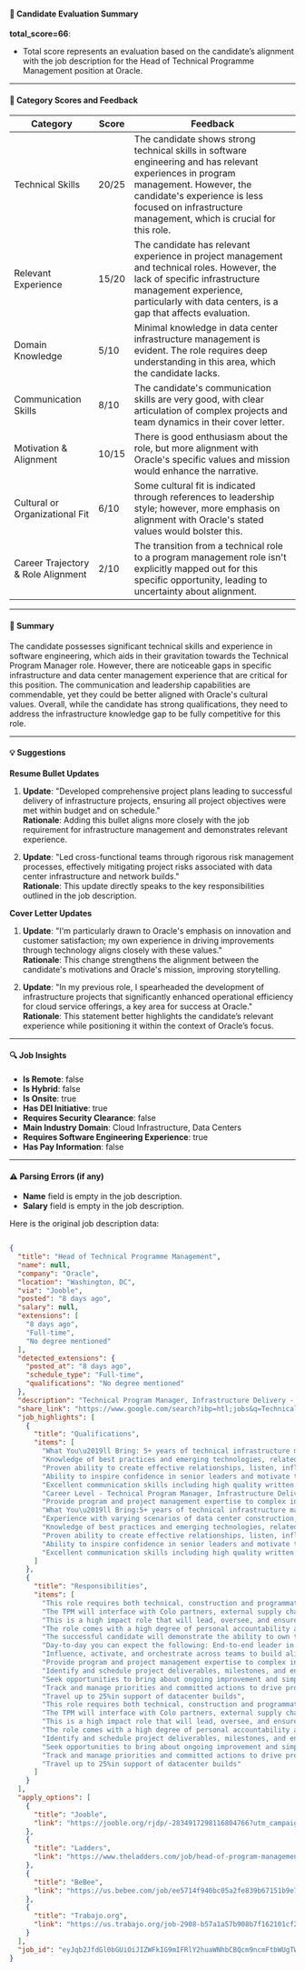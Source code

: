 #### 📄 Candidate Evaluation Summary

**total_score=66**:  
- Total score represents an evaluation based on the candidate’s alignment with the job description for the Head of Technical Programme Management position at Oracle.

---

#### 🎯 Category Scores and Feedback

| Category                              | Score | Feedback                                                                                                                          |
|---------------------------------------|-------|-------------------------------------------------------------------------------------------------------------------------------|
| Technical Skills                       | 20/25 | The candidate shows strong technical skills in software engineering and has relevant experiences in program management. However, the candidate's experience is less focused on infrastructure management, which is crucial for this role.                         |
| Relevant Experience                    | 15/20 | The candidate has relevant experience in project management and technical roles. However, the lack of specific infrastructure management experience, particularly with data centers, is a gap that affects evaluation.                                     |
| Domain Knowledge                       | 5/10  | Minimal knowledge in data center infrastructure management is evident. The role requires deep understanding in this area, which the candidate lacks.                                                                         |
| Communication Skills                   | 8/10  | The candidate's communication skills are very good, with clear articulation of complex projects and team dynamics in their cover letter.                                                          |
| Motivation & Alignment                 | 10/15 | There is good enthusiasm about the role, but more alignment with Oracle's specific values and mission would enhance the narrative.                                                |
| Cultural or Organizational Fit         | 6/10  | Some cultural fit is indicated through references to leadership style; however, more emphasis on alignment with Oracle's stated values would bolster this.                                                  |
| Career Trajectory & Role Alignment     | 2/10  | The transition from a technical role to a program management role isn't explicitly mapped out for this specific opportunity, leading to uncertainty about alignment.                       |

---

#### 🧾 Summary

The candidate possesses significant technical skills and experience in software engineering, which aids in their gravitation towards the Technical Program Manager role. However, there are noticeable gaps in specific infrastructure and data center management experience that are critical for this position. The communication and leadership capabilities are commendable, yet they could be better aligned with Oracle's cultural values. Overall, while the candidate has strong qualifications, they need to address the infrastructure knowledge gap to be fully competitive for this role.

---

#### 💡 Suggestions

**Resume Bullet Updates**  
1. **Update**: "Developed comprehensive project plans leading to successful delivery of infrastructure projects, ensuring all project objectives were met within budget and on schedule."  
   **Rationale**: Adding this bullet aligns more closely with the job requirement for infrastructure management and demonstrates relevant experience.

2. **Update**: "Led cross-functional teams through rigorous risk management processes, effectively mitigating project risks associated with data center infrastructure and network builds."  
   **Rationale**: This update directly speaks to the key responsibilities outlined in the job description.

**Cover Letter Updates**  
1. **Update**: "I'm particularly drawn to Oracle's emphasis on innovation and customer satisfaction; my own experience in driving improvements through technology aligns closely with these values."  
   **Rationale**: This change strengthens the alignment between the candidate's motivations and Oracle's mission, improving storytelling.

2. **Update**: "In my previous role, I spearheaded the development of infrastructure projects that significantly enhanced operational efficiency for cloud service offerings, a key area for success at Oracle."  
   **Rationale**: This statement better highlights the candidate’s relevant experience while positioning it within the context of Oracle’s focus.

---

#### 🔍 Job Insights

- **Is Remote**: false  
- **Is Hybrid**: false  
- **Is Onsite**: true  
- **Has DEI Initiative**: true  
- **Requires Security Clearance**: false  
- **Main Industry Domain**: Cloud Infrastructure, Data Centers  
- **Requires Software Engineering Experience**: true  
- **Has Pay Information**: false  

---

#### ⚠️ Parsing Errors (if any)

- **Name** field is empty in the job description.
- **Salary** field is empty in the job description.

Here is the original job description data:

```json

{
  "title": "Head of Technical Programme Management",
  "name": null,
  "company": "Oracle",
  "location": "Washington, DC",
  "via": "Jooble",
  "posted": "8 days ago",
  "salary": null,
  "extensions": [
    "8 days ago",
    "Full-time",
    "No degree mentioned"
  ],
  "detected_extensions": {
    "posted_at": "8 days ago",
    "schedule_type": "Full-time",
    "qualifications": "No degree mentioned"
  },
  "description": "Technical Program Manager, Infrastructure Delivery - Network and Data CenterWith the increasing demand for new Commercial and GPU data centres across JAPAC it is critical we hire for this role to manage current construction and fitout projects as well as and preparing for the future Oracle expansion plans across the JAPAC Region with increased data centre presence. This role requires both technical, construction and programmatic knowledge as we face a broad range of requirements posed by our Colocation partners to increase the quantity of data centre space across JAPAC. The TPM will interface with Colo partners, external supply chain and internal teams across multiple time zones to deliver new data centers to meet Oracle ever increasing capacity requirements and to identify and manage construction and technical risks and issues early to keep all projects on track to the deliver facilities on time or with accelerated completion dates. Why Oracle?Oracle is leading the digital revolution. We are empowering nearly half a million businesses globally to achieve more with faster, more reliable & secure technology solutions. We innovate and seek new and creative approaches to problem solving. We share information effectively with each other, but also know how to protect the confidentiality of our information. We treat customer satisfaction as a top priority. We comply with all laws, regulations, and Oracle policies that govern our business and employees\u2019 actions on behalf of the company. We value teamwork, mutual respect, fairness, integrity, and diverse skill sets all in order to foster an inclusive work environment.What You\u2019ll Do:With the ongoing expansion of our business, we need a strong Senior Technical Program Manager to deliver network and data center capacity builds to support the growth of Oracle Cloud infrastructure. This is a high impact role that will lead, oversee, and ensure the successful delivery and management of critical initiatives on our strategic roadmap. The role comes with a high degree of personal accountability and autonomy and will require effective engagement across Engineering and Operations. The successful candidate will demonstrate the ability to own the delivery of network and data center capacity across concurrent builds. Day-to-day you can expect the following: End-to-end leader in charge of the program, from shaping the approach to achieving the desired outcomes through delivery. Influence, activate, and orchestrate across teams to build alignment and drive results. Provide program and project management expertise to complex initiatives, understanding interdependencies between process, technology, and peopleneeds. Identify and schedule project deliverables, milestones, and ensure that project goals are in line with customer and business objectives. Seek opportunities to bring about ongoing improvement and simplification in processes leading to improved efficiency andeffectiveness. Track and manage priorities and committed actions to drive progress and provide actionable insights. Travel up to 25%in support of datacenter builds. What You\u2019ll Bring: 5+ years of technical infrastructure management experience Experience with varying scenarios of data center construction, infrastructure builds and network augmentations. Knowledge of best practices and emerging technologies, related to infrastructure (., network, data center, hardware, mechanical and electrical systems) Program/project management certifications or qualifications with proven ability to deliver complex programs. Proven ability to create effective relationships, listen, influence, and collaborate at all organizational levels and across global teams. Ability to inspire confidence in senior leaders and motivate team members. Excellent communication skills including high quality written communications and the ability to articulate complex information in a simple way. Career Level - Technical Program Manager, Infrastructure Delivery - Network and Data CenterWith the increasing demand for new Commercial and GPU data centres across JAPAC it is critical we hire for this role to manage current construction and fitout projects as well as and preparing for the future Oracle expansion plans across the JAPAC Region with increased data centre presence. This role requires both technical, construction and programmatic knowledge as we face a broad range of requirements posed by our Colocation partners to increase the quantity of data centre space across JAPAC. The TPM will interface with Colo partners, external supply chain and internal teams across multiple time zones to deliver new data centers to meet Oracle ever increasing capacity requirements and to identify and manage construction and technical risks and issues early to keep all projects on track to the deliver facilities on time or with accelerated completion dates.Why Oracle?Oracle is leading the digital revolution. We are empowering nearly half a million businesses globally to achieve more with faster, more reliable & secure technology solutions. We innovate and seek new and creative approaches to problem solving. We share information effectively with each other, but also know how to protect the confidentiality of our information. We treat customer satisfaction as a top priority. We comply with all laws, regulations, and Oracle policies that govern our business and employees\u2019 actions on behalf of the company. We value teamwork, mutual respect, fairness, integrity, and diverse skill sets all in order to foster an inclusive work environment.What You\u2019ll Do:With the ongoing expansion of our business, we need a strong Senior Technical Program Manager to deliver network and data center capacity builds to support the growth of Oracle Cloud infrastructure. This is a high impact role that will lead, oversee, and ensure the successful delivery and management of critical initiatives on our strategic roadmap. The role comes with a high degree of personal accountability and autonomy and will require effective engagement across Engineering and Operations. The successful candidate will demonstrate the ability to own the delivery of network and data center capacity across concurrent builds.Day-to-day you can expect the following:End-to-end leader in charge of the program, from shaping the approach to achieving the desired outcomes through delivery.Influence, activate, and orchestrate across teams to build alignment and drive results.Provide program and project management expertise to complex initiatives, understanding interdependencies between process, technology, and peopleneeds.Identify and schedule project deliverables, milestones, and ensure that project goals are in line with customer and business objectives.Seek opportunities to bring about ongoing improvement and simplification in processes leading to improved efficiency andeffectiveness.Track and manage priorities and committed actions to drive progress and provide actionable insights.Travel up to 25%in support of datacenter builds.What You\u2019ll Bring:5+ years of technical infrastructure management experienceExperience with varying scenarios of data center construction, infrastructure builds and network augmentations.Knowledge of best practices and emerging technologies, related to infrastructure (., network, data center, hardware, mechanical and electrical systems)Program/project management certifications or qualifications with proven ability to deliver complex programs.Proven ability to create effective relationships, listen, influence, and collaborate at all organizational levels and across global teams.Ability to inspire confidence in senior leaders and motivate team members.Excellent communication skills including high quality written communications and the ability to articulate complex information in a simple way. Oracle",
  "share_link": "https://www.google.com/search?ibp=htl;jobs&q=Technical+Program+Manager&htidocid=inODGC64THLOxPA0AAAAAA%3D%3D&hl=en-US&shndl=37&shmd=H4sIAAAAAAAA_xXEsQoCMQwAUFzvC8Qps-hVBBfFSUERRAfB8cjV2Fba5Ggy3Jf4veIbXvOdNPsz4QvkDQ_ykZPHDPcqoWIpBFdkDFSIDZZwkR6UsPoIwnASCZlmu2g26NY51dwGNbTkWy_FCVMvo_tIr_86jVhpyGjUrTersR04zKe3ij4TJIYnakwcTHgBx8MPCAKYr5kAAAA&shmds=v1_AQbUm95nqJ7ZxGR1vGFgYfHL24tCPITA3HSUBuDvwkvrDpO2lA&source=sh/x/job/li/m1/1#fpstate=tldetail&htivrt=jobs&htiq=Technical+Program+Manager&htidocid=inODGC64THLOxPA0AAAAAA%3D%3D",
  "job_highlights": [
    {
      "title": "Qualifications",
      "items": [
        "What You\u2019ll Bring: 5+ years of technical infrastructure management experience Experience with varying scenarios of data center construction, infrastructure builds and network augmentations",
        "Knowledge of best practices and emerging technologies, related to infrastructure (., network, data center, hardware, mechanical and electrical systems) Program/project management certifications or qualifications with proven ability to deliver complex programs",
        "Proven ability to create effective relationships, listen, influence, and collaborate at all organizational levels and across global teams",
        "Ability to inspire confidence in senior leaders and motivate team members",
        "Excellent communication skills including high quality written communications and the ability to articulate complex information in a simple way",
        "Career Level - Technical Program Manager, Infrastructure Delivery - Network and Data CenterWith the increasing demand for new Commercial and GPU data centres across JAPAC it is critical we hire for this role to manage current construction and fitout projects as well as and preparing for the future Oracle expansion plans across the JAPAC Region with increased data centre presence",
        "Provide program and project management expertise to complex initiatives, understanding interdependencies between process, technology, and peopleneeds",
        "What You\u2019ll Bring:5+ years of technical infrastructure management experience",
        "Experience with varying scenarios of data center construction, infrastructure builds and network augmentations",
        "Knowledge of best practices and emerging technologies, related to infrastructure (., network, data center, hardware, mechanical and electrical systems)Program/project management certifications or qualifications with proven ability to deliver complex programs",
        "Proven ability to create effective relationships, listen, influence, and collaborate at all organizational levels and across global teams",
        "Ability to inspire confidence in senior leaders and motivate team members",
        "Excellent communication skills including high quality written communications and the ability to articulate complex information in a simple way"
      ]
    },
    {
      "title": "Responsibilities",
      "items": [
        "This role requires both technical, construction and programmatic knowledge as we face a broad range of requirements posed by our Colocation partners to increase the quantity of data centre space across JAPAC",
        "The TPM will interface with Colo partners, external supply chain and internal teams across multiple time zones to deliver new data centers to meet Oracle ever increasing capacity requirements and to identify and manage construction and technical risks and issues early to keep all projects on track to the deliver facilities on time or with accelerated completion dates",
        "This is a high impact role that will lead, oversee, and ensure the successful delivery and management of critical initiatives on our strategic roadmap",
        "The role comes with a high degree of personal accountability and autonomy and will require effective engagement across Engineering and Operations",
        "The successful candidate will demonstrate the ability to own the delivery of network and data center capacity across concurrent builds",
        "Day-to-day you can expect the following: End-to-end leader in charge of the program, from shaping the approach to achieving the desired outcomes through delivery",
        "Influence, activate, and orchestrate across teams to build alignment and drive results",
        "Provide program and project management expertise to complex initiatives, understanding interdependencies between process, technology, and peopleneeds",
        "Identify and schedule project deliverables, milestones, and ensure that project goals are in line with customer and business objectives",
        "Seek opportunities to bring about ongoing improvement and simplification in processes leading to improved efficiency andeffectiveness",
        "Track and manage priorities and committed actions to drive progress and provide actionable insights",
        "Travel up to 25%in support of datacenter builds",
        "This role requires both technical, construction and programmatic knowledge as we face a broad range of requirements posed by our Colocation partners to increase the quantity of data centre space across JAPAC",
        "The TPM will interface with Colo partners, external supply chain and internal teams across multiple time zones to deliver new data centers to meet Oracle ever increasing capacity requirements and to identify and manage construction and technical risks and issues early to keep all projects on track to the deliver facilities on time or with accelerated completion dates",
        "This is a high impact role that will lead, oversee, and ensure the successful delivery and management of critical initiatives on our strategic roadmap",
        "The role comes with a high degree of personal accountability and autonomy and will require effective engagement across Engineering and Operations",
        "Identify and schedule project deliverables, milestones, and ensure that project goals are in line with customer and business objectives",
        "Seek opportunities to bring about ongoing improvement and simplification in processes leading to improved efficiency andeffectiveness",
        "Track and manage priorities and committed actions to drive progress and provide actionable insights",
        "Travel up to 25%in support of datacenter builds"
      ]
    }
  ],
  "apply_options": [
    {
      "title": "Jooble",
      "link": "https://jooble.org/rjdp/-2834917298116804766?utm_campaign=google_jobs_apply&utm_source=google_jobs_apply&utm_medium=organic"
    },
    {
      "title": "Ladders",
      "link": "https://www.theladders.com/job/head-of-program-management-atlassian-washington-dc_79749693?utm_campaign=google_jobs_apply&utm_source=google_jobs_apply&utm_medium=organic"
    },
    {
      "title": "BeBee",
      "link": "https://us.bebee.com/job/ee5714f940bc05a2fe839b67151b9e75?utm_campaign=google_jobs_apply&utm_source=google_jobs_apply&utm_medium=organic"
    },
    {
      "title": "Trabajo.org",
      "link": "https://us.trabajo.org/job-2908-b57a1a57b908b7f162101cf2f8082dc4?utm_campaign=google_jobs_apply&utm_source=google_jobs_apply&utm_medium=organic"
    }
  ],
  "job_id": "eyJqb2JfdGl0bGUiOiJIZWFkIG9mIFRlY2huaWNhbCBQcm9ncmFtbWUgTWFuYWdlbWVudCIsImNvbXBhbnlfbmFtZSI6Ik9yYWNsZSIsImFkZHJlc3NfY2l0eSI6Ildhc2hpbmd0b24sIERDIiwiaHRpZG9jaWQiOiJpbk9ER0M2NFRITE94UEEwQUFBQUFBPT0iLCJ1dWxlIjoidytDQUlRSUNJTlZXNXBkR1ZrSUZOMFlYUmxjdyJ9"
}
